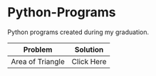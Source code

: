# Python-Programs
Python programs created during my graduation.

| Problem  | Solution |
| ------------- | ------------- |
| Area of Triangle  | <a src="https://github.com/DevFreAkeD/Python-Programs/blob/main/area%20of%20triangle.py">Click Here</a> |

